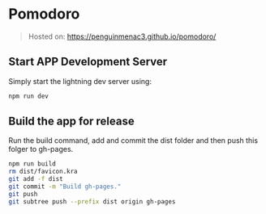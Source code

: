 # Pomodoro

> Hosted on: https://penguinmenac3.github.io/pomodoro/

## Start APP Development Server

Simply start the lightning dev server using:
```bash
npm run dev
```

## Build the app for release

Run the build command, add and commit the dist folder and then push this folger to gh-pages.
```bash
npm run build
rm dist/favicon.kra
git add -f dist
git commit -m "Build gh-pages."
git push
git subtree push --prefix dist origin gh-pages
```